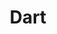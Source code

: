 ---
type: language
cloudinary_convert: false
published: published
slug: dart
title: Dart
start: January 01, 2000
---